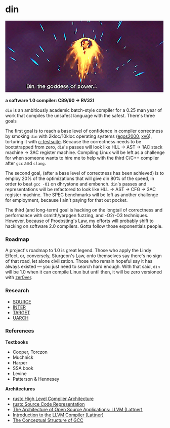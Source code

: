 # din
![](./din.gif)

**a software 1.0 compiler: C89/90 -> RV32I**

`din` is an ambitiously academic batch-style compiler for a 0.25 man year of work
that compiles the unsafest language with the safest. There's three goals

The first goal is to reach a base level of confidence in compiler correctness
by smoking `din` with 2kloc/10kloc operating systems ([egos2000](), [xv6]()),
torturing it with [c-testsuite](https://github.com/c-testsuite/c-testsuite).
Because the correctness needs to be bootstrapped from zero, `din`'s passes will
look like HLL -> AST -> 1AC stack machine -> 3AC register machine. Compiling
Linux will be left as a challenge for when someone wants to hire me to help
with the third C/C++ compiler after `gcc` and `clang`.

The second goal, (after a base level of correctness has been achieved) is to
employ 20% of the optimizations that will give din 80% of the speed, in order
to beat `gcc -O1` on dhrystone and embench. `din`'s passes and representations
will be refactored to look like HLL -> AST -> CFG -> 3AC register machine. The
SPEC benchmarks will be left as another challenge for employment, because I ain't
paying for that out pocket.

The third (and long-term) goal is hacking on the longtail of correctness and
performance with csmith/yarpgen fuzzing, and -O2/-O3 techniques. However,
because of Proebsting's Law, my efforts will probably shift to hacking on
software 2.0 compilers. Gotta follow those exponentials people.

### Roadmap
A project's roadmap to 1.0 is great legend. Those who apply the Lindy Effect, or,
conversely, Sturgeon's Law, onto themselves say there's no sign of that road, let
alone civilization. Those who remain hopeful say it has always existed — you just
need to search hard enough. With that said, `din` will be 1.0 when it can compile
Linux but until then, it will be zero versioned with [zer0ver](https://0ver.org/).

### Research
- [SOURCE](./examples/SOURCE)
- [INTER](./examples/INTER)
- [TARGET](./examples/TARGET)
- [UARCH](./examples/UARCH)

### References
**Textbooks**
- Cooper, Torczon
- Muchnick
- Harper
- SSA book
- Levine
- Patterson & Hennesey

**Architectures**
- [rustc High Level Compiler Architecture](https://rustc-dev-guide.rust-lang.org/part-2-intro.html)
- [rustc Source Code Representation](https://rustc-dev-guide.rust-lang.org/part-3-intro.html)
- [The Architecture of Open Source Applications: LLVM (Lattner)](https://aosabook.org/en/v1/llvm.html)
- [Introduction to the LLVM Compiler (Lattner)](https://llvm.org/pubs/2008-10-04-ACAT-LLVM-Intro.html)
- [The Conceptual Structure of GCC](https://www.cse.iitb.ac.in/grc/intdocs/gcc-conceptual-structure.html#The-GCC-IRs)
